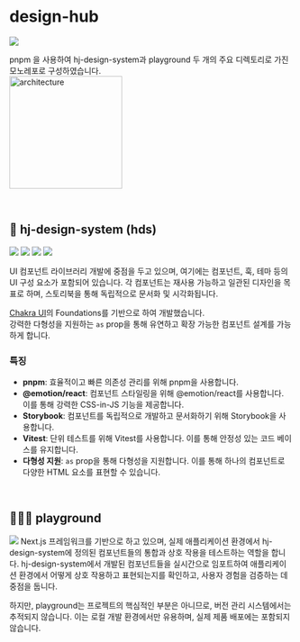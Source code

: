 # design-hub

<img src="https://img.shields.io/badge/Pnpm-%23F69220?style=flat-square&logo=Pnpm&logoColor=white"/>

pnpm 을 사용하여 hj-design-system과 playground 두 개의 주요 디렉토리로 가진 모노레포로 구성하였습니다.   
<img width="200" alt="architecture" src="https://github.com/f-lab-edu/design-hub/assets/84058944/a5b0ea9c-34ca-4c24-8802-c101e0af27ef">

<br/>

## 🎨 hj-design-system (hds)
<div>
<img src="https://img.shields.io/badge/Typescript-3178C6?style=flat-square&logo=Typescript&logoColor=white"/>
<img src="https://img.shields.io/badge/Vitest-%236E9F18?style=flat-square&logo=Vitest&logoColor=white"/>
<img src="https://img.shields.io/badge/Storybook-%23FF4785?style=flat-square&logo=Storybook&logoColor=white"/>
<img src="https://img.shields.io/badge/testing_library_react-%23E33332?style=flat-square&logo=testinglibrary&logoColor=white" />
</div>


UI 컴포넌트 라이브러리 개발에 중점을 두고 있으며, 여기에는 컴포넌트, 훅, 테마 등의 UI 구성 요소가 포함되어 있습니다. 각 컴포넌트는 재사용 가능하고 일관된 디자인을 목표로 하며, 스토리북을 통해 독립적으로 문서화 및 시각화됩니다.  


[Chakra UI](https://chakra-ui.com/)의 Foundations를 기반으로 하여 개발했습니다.  
강력한 다형성을 지원하는 `as` prop을 통해 유연하고 확장 가능한 컴포넌트 설계를 가능하게 합니다.


### 특징

- **pnpm**: 효율적이고 빠른 의존성 관리를 위해 pnpm을 사용합니다.
- **@emotion/react**: 컴포넌트 스타일링을 위해 @emotion/react를 사용합니다. 이를 통해 강력한 CSS-in-JS 기능을 제공합니다.
- **Storybook**: 컴포넌트를 독립적으로 개발하고 문서화하기 위해 Storybook을 사용합니다.
- **Vitest**: 단위 테스트를 위해 Vitest를 사용합니다. 이를 통해 안정성 있는 코드 베이스를 유지합니다.
- **다형성 지원**: `as` prop을 통해 다형성을 지원합니다. 이를 통해 하나의 컴포넌트로 다양한 HTML 요소를 표현할 수 있습니다.

<br/>


## 🤹🏻‍♀️ playground
<img src="https://img.shields.io/badge/next.js-%23000000?style=flat-square&logo=Next.js&logoColor=white" />
Next.js 프레임워크를 기반으로 하고 있으며, 실제 애플리케이션 환경에서 hj-design-system에 정의된 컴포넌트들의 통합과 상호 작용을 테스트하는 역할을 합니다.   
hj-design-system에서 개발된 컴포넌트들을 실시간으로 임포트하여 애플리케이션 환경에서 어떻게 상호 작용하고 표현되는지를 확인하고, 사용자 경험을 검증하는 데 중점을 둡니다.  

하지만, playground는 프로젝트의 핵심적인 부분은 아니므로, 버전 관리 시스템에서는 추적되지 않습니다. 이는 로컬 개발 환경에서만 유용하며, 실제 제품 배포에는 포함되지 않습니다. 
